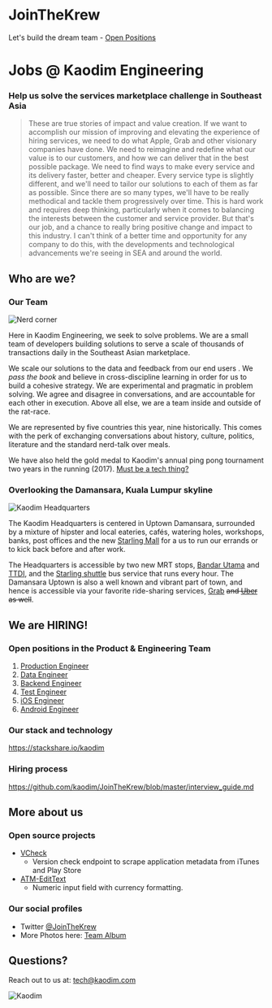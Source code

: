 # JoinTheKrew
Let's build the dream team - [Open Positions](#open-positions-in-the-product--engineering-team)


# Jobs @ Kaodim Engineering

### Help us solve the services marketplace challenge in Southeast Asia


> These are true stories of impact and value creation. If we want to accomplish our mission of improving and elevating the experience of hiring services, we need to do what Apple, Grab and other visionary companies have done. We need to reimagine and redefine what our value is to our customers, and how we can deliver that in the best possible package. We need to find ways to make every service and its delivery faster, better and cheaper. Every service type is slightly different, and we'll need to tailor our solutions to each of them as far as possible. Since there are so many types, we'll have to be really methodical and tackle them progressively over time. This is hard work and requires deep thinking, particularly when it comes to balancing the interests between the customer and service provider. But that's our job, and a chance to really bring positive change and impact to this industry. I can't think of a better time and opportunity for any company to do this, with the developments and technological advancements we're seeing in SEA and around the world. 


## Who are we?


### Our Team

![Nerd corner](https://lh3.googleusercontent.com/xzreoy9KOmeVF7AF8GukdQ3k6Q0nGYQBKkN6_R36KstxSmkWushsTfeGKxd0oX1T1kv-ynHO5quI7YINSVwNUWMua32fIU_aGC985olZi9bPRShOyaq15S8KLf120x-14h9ER3Gbjg=w1280-h960-no)

Here in Kaodim Engineering, we seek to solve problems. We are a small team of developers building solutions to serve a scale of thousands of transactions daily in the Southeast Asian marketplace. 

We scale our solutions to the data and feedback from our end users . We *pass the book* and believe in cross-discipline learning in order for us to build a cohesive strategy. We are experimental and pragmatic in problem solving. We agree and disagree in conversations, and are accountable for each other in execution. Above all else, we are a team inside and outside of the rat-race.

We are represented by five countries this year, nine historically. This comes with the perk of exchanging conversations about history, culture, politics, literature and the standard nerd-talk over meals. 

We have also held the gold medal to Kaodim's annual ping pong tournament two years in the running (2017). [Must be a tech thing?](http://jamesyu.org/2009/01/11/why-table-tennis-is-a-great-hacker-sport/)


### Overlooking the Damansara, Kuala Lumpur skyline

![Kaodim Headquarters](https://i.imgur.com/KjL2bV3.jpg)

The Kaodim Headquarters is centered in Uptown Damansara, surrounded by a mixture of hipster and local eateries, cafés, watering holes, workshops, banks, post offices and the new [Starling Mall](https://www.thestarling.com.my/) for a us to run our errands or to kick back before and after work.

The Headquarters is accessible by two new MRT stops, [Bandar Utama](http://www.mrt.com.my/stations/Bandar_Utama_Station.htm) and [TTDI](http://www.mrt.com.my/stations/Taman_Tun_Dr_Ismail_Station.htm), and the [Starling shuttle](http://www.duptown.com/getting-to/public-transport) bus service that runs every hour. The Damansara Uptown is also a well known and vibrant part of town, and hence is accessible via your favorite ride-sharing services, [Grab](https://www.grab.com/my/) ~~and [Uber](https://www.uber.com/en-MY/cities/kuala-lumpur/) as well~~.


<!--
---
## Why to join a startup?
-->

## We are HIRING! 
### Open positions in the Product & Engineering Team 

1. [Production Engineer](http://careers.kaodim.com/posts/production-engineering)
1. [Data Engineer](http://careers.kaodim.com/posts/data-engineer-regional)
1. [Backend Engineer](http://careers.kaodim.com/posts/back-end-developer)
1. [Test Engineer](http://careers.kaodim.com/posts/quality-assurance-engineer)
1. [iOS Engineer](http://careers.kaodim.com/posts/ios-mobile-application-engineer)
1. [Android Engineer](http://careers.kaodim.com/posts/android-engineer-regional)

<!--
### Our core values
--->

<!--
### Why should you join us? 
### We are agile 
-->

### Our stack and technology
https://stackshare.io/kaodim


### Hiring process
https://github.com/kaodim/JoinTheKrew/blob/master/interview_guide.md

<!--
### Compensation and perks 
-->

## More about us
### Open source projects

* [VCheck](https://github.com/kaodim/store-scrape)
    * Version check endpoint to scrape application metadata from iTunes and Play Store
* [ATM-EditText](https://github.com/kaodim/ATM-EditText)
    * Numeric input field with currency formatting.
    
### Our social profiles
* Twitter [@JoinTheKrew](https://twitter.com/JoinTheKrew)
* More Photos here: [Team Album](https://photos.app.goo.gl/5LgK2qvZMMUMuZy6A)

## Questions?
Reach out to us at: [tech@kaodim.com](mailto:tech@kaodim.com)

![Kaodim](https://d2h27eox9il2f2.cloudfront.net/kaodim-logo-small-red%402x.png)
